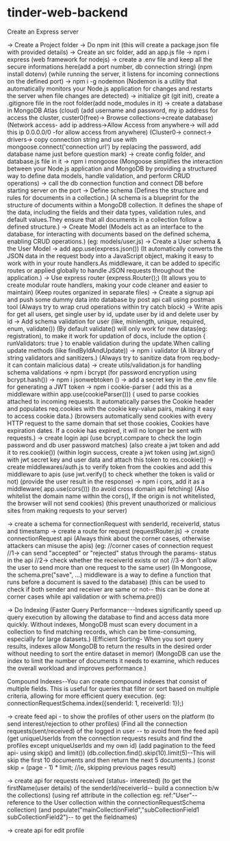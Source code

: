 # tinder-web-backend

Create an Express server

-> Create a Project folder
-> Do npm init (this will create a package.json file with provided details)
-> Create an src folder, add an app.js file
-> npm i express (web framework for nodejs)
-> create a .env file and keep all the secure informations here(add a port number, db connection string)
    (npm install dotenv)
    (while running the server, it listens for incoming connections on the defined port)
-> npm i -g nodemon
  (Nodemon is a utility that automatically monitors your Node.js application for changes and restarts the server when file changes are detected)
-> initialize git (git init), create a .gitignore file in the root folder(add node_modules in it)
-> create a database in MongoDB Atlas (cloud)
    (add username and password, my ip address for access the cluster, custer0(free)-> Browse collections->create database)
    (Network access- add ip address->Allow Access from anywhere-> will add this ip 0.0.0.0/0 -for allow access from anywhere)
    (Cluster0-> connect-> drivers-> copy connection string and use with mongoose.connect('connection url') by replacing the password, add database name just before question mark)
-> create config folder, and database.js file in it
-> npm i mongoose
    (Mongoose simplifies the interaction between your Node.js application and MongoDB by providing a structured way to define data models, handle validation, and perform CRUD operations)
-> call the db connection function and connect DB before starting server on the port
-> Define schema 
    (Defines the structure and rules for documents in a collection.)
    (A schema is a blueprint for the structure of documents within a MongoDB collection. It defines the shape of the data, including the fields and their data types, validation rules, and default values.They ensure that all documents in a collection follow a defined structure.)
-> Create Model 
    (Models act as an interface to the database, for interacting with documents based on the defined schema, enabling CRUD operations.)
    (eg: models/user.js)
-> Create a User schema & the User Model
-> add app.use(express.json())
    (It automatically converts the JSON data in the request body into a JavaScript object, making it easy to work with in your route handlers.As middleware, it can be added to specific routes or applied globally to handle JSON requests throughout the application.)
-> Use express router (express.Router();)
    (It allows you to create modular route handlers, making your code cleaner and easier to maintain)
    (Keep routes organized in separate files)
-> Create a signup api and push some dummy data into database by post api call using postman tool
(Always try to wrap crud operations within try catch block)
-> Write apis for get all users, get single user by id, update user by id and delete user by id
-> Add schema validation for user (like, minlength, unique, required, enum, validate())
    (By default validate() will only work for new datas(eg: registration), to make it work for updation of docs,
    include the option { runValidators: true } to enable validation during the update.When calling update methods (like findByIdAndUpdate))
-> npm i validator (A library of string validators and sanitizers.)
    (Always try to sanitize data from req.body- it can contain malicious data)
-> create utils/validation.js for handling schema validations 
-> npm i bcrypt (for password encryption using bcrypt.hash())
-> npm i jsonwebtoken ()
-> add a secret key in the .env file for generating a JWT token
-> npm i cookie-parser ( add this as a middleware within app.use(cookieParser()))
    ( used to parse cookies attached to incoming requests.  It automatically parses the Cookie header and populates req.cookies with the cookie key-value pairs, making it easy to access cookie data.)
    (browsers automatically send cookies with every HTTP request to the same domain that set those cookies, Cookies have expiration dates. If a cookie has expired, it will no longer be sent with requests.)
-> create login api 
    (use bcrypt.compare to check the login password and db user password matches) (also create a jwt token and add it to res.cookie())
    (within login success, create a jwt token using jwt.sign() with jwt secret key and user data and attach this token to res.cookie())
-> create middlewares/auth.js to verify token from the cookies and add this middleware to apis
    (use jwt.verify() to check whether the token is valid or not)
    (provide the user result in the response)
-> npm i cors, add it as a middleware( app.use(cors())) (to avoid cross domain api fetching)
    (Also whitelist the domain name within the cors(), If the origin is not whitelisted, the browser will not send cookies)
    (this prevent unauthorized or malicious sites from making requests to your server)

-> create a schema for connectionRequest with senderId, receiverId, status and timestamp
-> create a route for request (requestRouter.js)
-> create connectionRequest api
 (Always think about the corner cases, otherwise attackers can misuse the apis)
 (eg: //corner cases of connection request
//1-> can send "accepted" or "rejected" status through the params- status in the api
//2-> check whether the receiverId exists or not
//3-> don't allow the user to send more than one request to the same user)
 (In Mongoose, the schema.pre("save", ...) middleware is a way to define a function that runs before a document is saved to the database)
 (this can be used to check if both sender and receiver are same or not-- this can be done at corner cases while api validation or with schema.pre())

 -> Do Indexing
 (Faster Query Performance---Indexes significantly speed up query execution by allowing the database to find and access data more quickly. Without indexes, MongoDB must scan every document in a collection to find matching records, which can be time-consuming, especially for large datasets.)
 (Efficient Sorting- When you sort query results, indexes allow MongoDB to return the results in the desired order without needing to sort the entire dataset in memor)
 (MongoDB can use the index to limit the number of documents it needs to examine, which reduces the overall workload and improves performance.)

 Compound Indexes--You can create compound indexes that consist of multiple fields. This is useful for queries that filter or sort based on multiple criteria, allowing for more efficient query execution.
(eg: connectionRequestSchema.index({senderId: 1, receiverId: 1});)

 -> create feed api - to show the profiles of other users on the platform (to send interest/rejection to other profiles)
    (Find all the connection requests(sent/received) of the logged in user  -- to avoid from the feed api)
    (get uniqueUserIds from the connection requests results and find the profiles except uniqueUserIds and my own id)
    (add pagination to the feed api- using skip() and limit())
    (db.collection.find().skip(10).limit(5)--This will skip the first 10 documents and then return the next 5 documents.)
    (const skip = (page - 1) * limit; //ie, skipping previous pages result)

-> create api for requests received (status- interested)
(to get the firstName(user details) of the senderId/receiverId-- build a connection b/w the collections)
(using ref attribute in the collection eg: ref:"User"--reference to the User collection within the connectionRequestSchema collection)
(and populate("mainCollectionField","subCollectionField1 subCollectionField2")-- to get the fieldnames)

-> create api for edit profile
